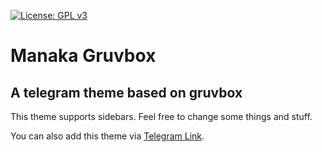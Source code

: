 [![License: GPL v3](https://img.shields.io/badge/License-GPLv3-blue.svg)](https://www.gnu.org/licenses/gpl-3.0)
# Manaka Gruvbox
## A telegram theme based on gruvbox
This theme supports sidebars. Feel free to change some things and stuff.

You can also add this theme via [Telegram Link](https://t.me/addtheme/manaka_gruvbox).
